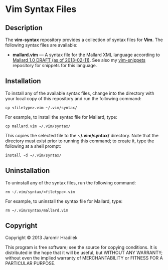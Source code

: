 # Vim Syntax Files

## Description

The **vim-syntax** repository provides a collection of syntax files for **Vim**. The following syntax files are available:

* **mallard.vim** — A syntax file for the Mallard XML language according to [Mallard 1.0 DRAFT (as of 2013-02-11)](http://projectmallard.org/1.0/index.html). See also my [vim-snippets](https://github.com/jhradilek/vim-snippets) repository for snippets for this language.

## Installation

To install any of the available syntax files, change into the directory with your local copy of this repository and run the following command:

    cp <filetype>.vim ~/.vim/syntax/

For example, to install the syntax file for Mallard, type:

    cp mallard.vim ~/.vim/syntax/

This copies the selected file to the **~/.vim/syntax/** directory. Note that the directory must exist prior to running this command; to create it, type the following at a shell prompt:

    install -d ~/.vim/syntax/

## Uninstallation

To uninstall any of the syntax files, run the following command:

    rm ~/.vim/syntax/<filetype>.vim

For example, to uninstall the syntax file for Mallard, type:

    rm ~/.vim/syntax/mallard.vim

## Copyright

Copyright © 2013 Jaromir Hradilek

This program is free software; see the source for copying conditions. It is distributed in the hope that it will be useful, but WITHOUT ANY WARRANTY; without even the implied warranty of MERCHANTABILITY or FITNESS FOR A PARTICULAR PURPOSE.
